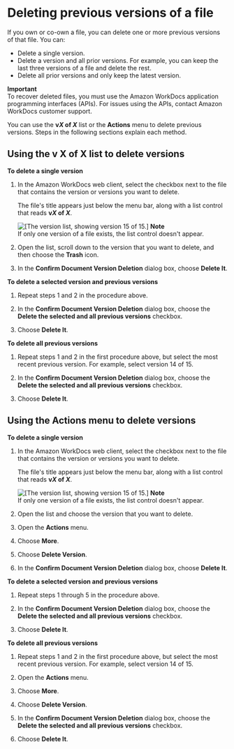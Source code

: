 # Deleting previous versions of a file<a name="delete-versions"></a>

If you own or co\-own a file, you can delete one or more previous versions of that file\. You can:
+ Delete a single version\.
+ Delete a version and all prior versions\. For example, you can keep the last three versions of a file and delete the rest\.
+ Delete all prior versions and only keep the latest version\.

**Important**  
To recover deleted files, you must use the Amazon WorkDocs application programming interfaces \(APIs\)\. For issues using the APIs, contact Amazon WorkDocs customer support\.

You can use the **v*X* of *X*** list or the **Actions** menu to delete previous versions\. Steps in the following sections explain each method\.

## Using the v X of X list to delete versions<a name="use-v-list"></a>

**To delete a single version**

1. In the Amazon WorkDocs web client, select the checkbox next to the file that contains the version or versions you want to delete\.

   The file's title appears just below the menu bar, along with a list control that reads **v*X* of *X***\.

    ![\[The version list, showing version 15 of 15.\]](http://docs.aws.amazon.com/workdocs/latest/userguide/images/wd-version-list.png) 
**Note**  
If only one version of a file exists, the list control doesn't appear\.

1. Open the list, scroll down to the version that you want to delete, and then choose the **Trash** icon\.

1. In the **Confirm Document Version Deletion** dialog box, choose **Delete It**\.

**To delete a selected version and previous versions**

1. Repeat steps 1 and 2 in the procedure above\.

1. In the **Confirm Document Version Deletion** dialog box, choose the **Delete the selected and all previous versions** checkbox\.

1. Choose **Delete It**\.

**To delete all previous versions**

1. Repeat steps 1 and 2 in the first procedure above, but select the most recent previous version\. For example, select version 14 of 15\.

1. In the **Confirm Document Version Deletion** dialog box, choose the **Delete the selected and all previous versions** checkbox\.

1. Choose **Delete It**\.

## Using the Actions menu to delete versions<a name="use-actions-list"></a>

**To delete a single version**

1. In the Amazon WorkDocs web client, select the checkbox next to the file that contains the version or versions you want to delete\.

   The file's title appears just below the menu bar, along with a list control that reads **v*X* of *X***\.

    ![\[The version list, showing version 15 of 15.\]](http://docs.aws.amazon.com/workdocs/latest/userguide/images/wd-version-list.png) 
**Note**  
If only one version of a file exists, the list control doesn't appear\.

1. Open the list and choose the version that you want to delete\.

1. Open the **Actions** menu\.

1. Choose **More**\.

1. Choose **Delete Version**\.

1. In the **Confirm Document Version Deletion** dialog box, choose **Delete It**\.

**To delete a selected version and previous versions**

1. Repeat steps 1 through 5 in the procedure above\.

1. In the **Confirm Document Version Deletion** dialog box, choose the **Delete the selected and all previous versions** checkbox\.

1. Choose **Delete It**\.

**To delete all previous versions**

1. Repeat steps 1 and 2 in the first procedure above, but select the most recent previous version\. For example, select version 14 of 15\.

1. Open the **Actions** menu\.

1. Choose **More**\.

1. Choose **Delete Version**\.

1. In the **Confirm Document Version Deletion** dialog box, choose the **Delete the selected and all previous versions** checkbox\.

1. Choose **Delete It**\.
